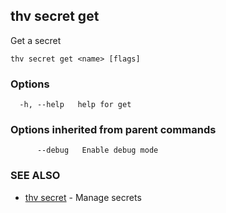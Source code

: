 ## thv secret get

Get a secret

```
thv secret get <name> [flags]
```

### Options

```
  -h, --help   help for get
```

### Options inherited from parent commands

```
      --debug   Enable debug mode
```

### SEE ALSO

* [thv secret](thv_secret.md)	 - Manage secrets

